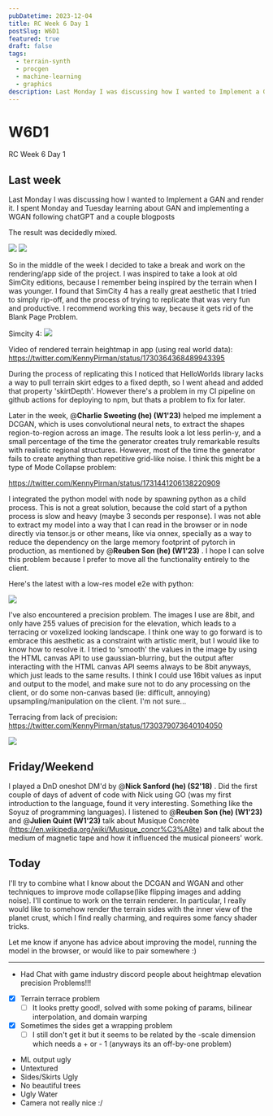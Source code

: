 ```yaml
---
pubDatetime: 2023-12-04
title: RC Week 6 Day 1
postSlug: W6D1
featured: true
draft: false
tags:
  - terrain-synth
  - procgen
  - machine-learning
  - graphics
description: Last Monday I was discussing how I wanted to Implement a GAN and render it. I spent Monday and Tuesday learning about GAN and implementing a WGAN following chatGPT and a couple blogposts
---
```


# W6D1

RC Week 6 Day 1

## Last week

Last Monday I was discussing how I wanted to Implement a GAN and render it. I spent Monday and Tuesday learning about GAN and implementing a WGAN following chatGPT and a couple blogposts

The result was decidedly mixed.

![](../../public/assets/9511a00b0065afdf7a2c1bc843e48336.png)
![](../../public/assets/fe33bbbd50b4db41704f92ceaa1a1b6a.png)

So in the middle of the week I decided to take a break and work on the rendering/app side of the project. I was inspired to take a look at old SimCity editions, because I remember being inspired by the terrain when I was younger. I found that SimCity 4 has a really great aesthetic that I tried to simply rip-off, and the process of trying to replicate that was very fun and productive. I recommend working this way, because it gets rid of the Blank Page Problem.

Simcity 4:
![](../../public/assets/25c255843e2044c1e4a051de117fe76f.png)

Video of rendered terrain heightmap in app (using real world data):
https://twitter.com/KennyPirman/status/1730364368489943395

During the process of replicating this I noticed that HelloWorlds library lacks a way to pull terrain skirt edges to a fixed depth, so I went ahead and added that property 'skirtDepth'. However there's a problem in my CI pipeline on github actions for deploying to npm, but thats a problem to fix for later.

Later in the week, @**Charlie Sweeting (he) (W1'23)** helped me implement a DCGAN, which is uses convolutional neural nets, to extract the shapes region-to-region across an image. The results look a lot less perlin-y, and a small percentage of the time the generator creates truly remarkable results with realistic regional structures. However, most of the time the generator fails to create anything than repetitive grid-like noise. I think this might be a type of Mode Collapse problem:

https://twitter.com/KennyPirman/status/1731441206138220909

I integrated the python model with node by spawning python as a child process. This is not a great solution, because the cold start of a python process is slow and heavy (maybe 3 seconds per response). I was not able to extract my model into a way that I can read in the browser or in node directly via tensor.js or other means, like via onnex, specially as a way to reduce the dependency on the large memory footprint of pytorch in production, as mentioned by @**Reuben Son (he) (W1'23)** . I hope I can solve this problem because I prefer to move all the functionality entirely to the client.

Here's the latest with a low-res model e2e with python:

![](../../public/assets/52bfbadc65cb58024717d14c2f7d27d8.png)

I've also encountered a precision problem. The images I use are 8bit, and only have 255 values of precision for the elevation, which leads to a terracing or voxelized looking landscape. I think one way to go forward is to embrace this aesthetic as a constraint with artistic merit, but I would like to know how to resolve it. I tried to 'smooth' the values in the image by using the HTML canvas API to use gaussian-blurring, but the output after interacting with the HTML canvas API seems always to be 8bit anyways, which just leads to the same results. I think I could use 16bit values as input and output to the model, and make sure not to do any processing on the client, or do some non-canvas based (ie: difficult, annoying) upsampling/manipulation on the client. I'm not sure...

Terracing from lack of precision:
https://twitter.com/KennyPirman/status/1730379073640104050

![](../../public/assets/15ca809be06b13c29d61601581165f03.png)

## Friday/Weekend

I played a DnD oneshot DM'd by @**Nick Sanford (he) (S2'18)** . Did the first couple of days of advent of code with Nick using GO (was my first introduction to the language, found it very interesting. Something like the Soyuz of programming languages). I listened to @**Reuben Son (he) (W1'23)** and @**Julien Quint (W1'23)** talk about Musique Concrète (https://en.wikipedia.org/wiki/Musique_concr%C3%A8te) and talk about the medium of magnetic tape and how it influenced the musical pioneers' work.

## Today

I'll try to combine what I know about the DCGAN and WGAN and other techniques to improve mode collapse(like flipping images and adding noise). I'll continue to work on the terrain renderer. In particular, I really would like to somehow render the terrain sides with the inner view of the planet crust, which I find really charming, and requires some fancy shader tricks.

Let me know if anyone has advice about improving the model, running the model in the browser, or would like to pair somewhere :)

---

- Had Chat with game industry discord people about heightmap elevation precision
  Problems!!!

- [x] Terrain terrace problem
  - [ ] It looks pretty good!, solved with some poking of params, bilinear interpolation, and domain warping
- [x] Sometimes the sides get a wrapping problem
  - [ ] I still don't get it but it seems to be related by the -scale dimension which needs a + or - 1 (anyways its an off-by-one problem)
- ML output ugly
- Untextured
- Sides/Skirts Ugly
- No beautiful trees
- Ugly Water
- Camera not really nice :/
